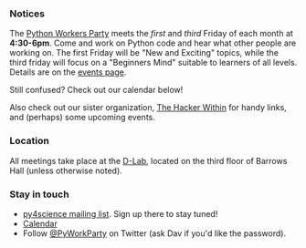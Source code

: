 ### Notices

The [Python Workers Party](/events/2014/01/31/a-new-format.html) meets the
*first* and *third* Friday of each month at **4:30-6pm**. Come and work on
Python code and hear what other people are working on. The first Friday will be
"New and Exciting" topics, while the third friday will focus on a "Beginners
Mind" suitable to learners of all levels. Details are on the [events
page](/events).

Still confused? Check out our calendar below!

Also check out our sister organization, [The Hacker
Within](http://thehackerwithin.github.io/berkeley/) for handy links, and
(perhaps) some upcoming events.

### Location

All meetings take place at the [D-Lab](http://dlab.berkeley.edu/location),
located on the third floor of Barrows Hall (unless otherwise noted).

### Stay in touch

 - [py4science mailing list](https://calmail.berkeley.edu/manage/list/listinfo/py4science@lists.berkeley.edu). Sign up there to stay tuned!
 - [Calendar](https://www.google.com/calendar/embed?src=moeh9ilpdjicogfaav9jtplh28%40group.calendar.google.com&ctz=America/Los_Angeles)
 - Follow [@PyWorkParty](http://twitter.com/PyWorkParty) on Twitter (ask Dav if
   you'd like the password).
